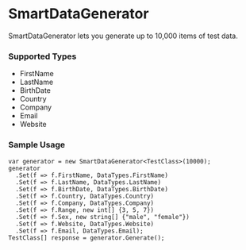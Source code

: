 # SmartDataGenerator
SmartDataGenerator lets you generate up to 10,000 items of test data.
### Supported Types
* FirstName
* LastName
* BirthDate
* Country
* Company
* Email
* Website
### Sample Usage
```
var generator = new SmartDataGenerator<TestClass>(10000);
generator
  .Set(f => f.FirstName, DataTypes.FirstName)
  .Set(f => f.LastName, DataTypes.LastName)
  .Set(f => f.BirthDate, DataTypes.BirthDate)
  .Set(f => f.Country, DataTypes.Country)
  .Set(f => f.Company, DataTypes.Company)
  .Set(f => f.Range, new int[] {3, 5, 7})
  .Set(f => f.Sex, new string[] {"male", "female"})
  .Set(f => f.Website, DataTypes.Website)
  .Set(f => f.Email, DataTypes.Email);
TestClass[] response = generator.Generate();
```
